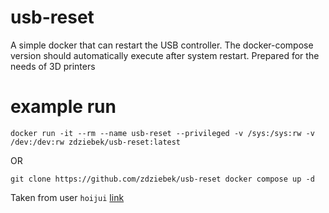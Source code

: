 # usb-reset

A simple docker that can restart the USB controller.
The docker-compose version should automatically execute after system restart.
Prepared for the needs of 3D printers

# example run 

`docker run -it --rm --name usb-reset --privileged -v /sys:/sys:rw -v /dev:/dev:rw zdziebek/usb-reset:latest`

OR

`git clone https://github.com/zdziebek/usb-reset
docker compose up -d`


Taken from user `hoijui` [link](https://unix.stackexchange.com/questions/704341/how-to-reset-usb-controllers)
